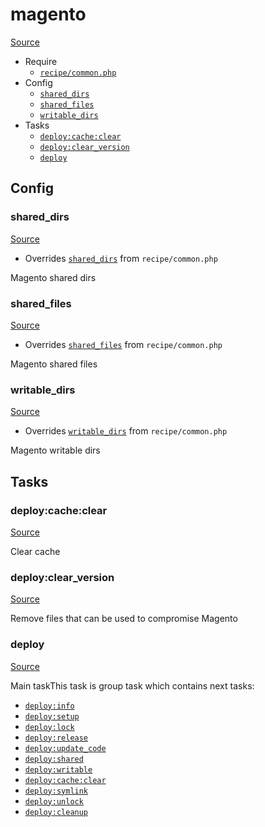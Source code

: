 <!-- DO NOT EDIT THIS FILE! -->
<!-- Instead edit recipe/magento.php -->
<!-- Then run bin/docgen -->

# magento

[Source](/recipe/magento.php)



* Require
  * [`recipe/common.php`](/docs/recipe/common.md)
* Config
  * [`shared_dirs`](#shared_dirs)
  * [`shared_files`](#shared_files)
  * [`writable_dirs`](#writable_dirs)
* Tasks
  * [`deploy:cache:clear`](#deploycacheclear)
  * [`deploy:clear_version`](#deployclear_version)
  * [`deploy`](#deploy)

## Config
### shared_dirs
[Source](/recipe/magento.php#L11)

* Overrides [`shared_dirs`](/docs/recipe/common.md#shared_dirs) from `recipe/common.php`

Magento shared dirs

### shared_files
[Source](/recipe/magento.php#L14)

* Overrides [`shared_files`](/docs/recipe/common.md#shared_files) from `recipe/common.php`

Magento shared files

### writable_dirs
[Source](/recipe/magento.php#L17)

* Overrides [`writable_dirs`](/docs/recipe/common.md#writable_dirs) from `recipe/common.php`

Magento writable dirs


## Tasks
### deploy:cache:clear
[Source](/recipe/magento.php#L22)

Clear cache

### deploy:clear_version
[Source](/recipe/magento.php#L29)

Remove files that can be used to compromise Magento

### deploy
[Source](/recipe/magento.php#L42)

Main taskThis task is group task which contains next tasks:
* [`deploy:info`](/docs/recipe/deploy/info.md#deployinfo)
* [`deploy:setup`](/docs/recipe/deploy/setup.md#deploysetup)
* [`deploy:lock`](/docs/recipe/deploy/lock.md#deploylock)
* [`deploy:release`](/docs/recipe/deploy/release.md#deployrelease)
* [`deploy:update_code`](/docs/recipe/deploy/update_code.md#deployupdate_code)
* [`deploy:shared`](/docs/recipe/deploy/shared.md#deployshared)
* [`deploy:writable`](/docs/recipe/deploy/writable.md#deploywritable)
* [`deploy:cache:clear`](/docs/recipe/magento.md#deploycacheclear)
* [`deploy:symlink`](/docs/recipe/deploy/symlink.md#deploysymlink)
* [`deploy:unlock`](/docs/recipe/deploy/lock.md#deployunlock)
* [`deploy:cleanup`](/docs/recipe/deploy/cleanup.md#deploycleanup)


